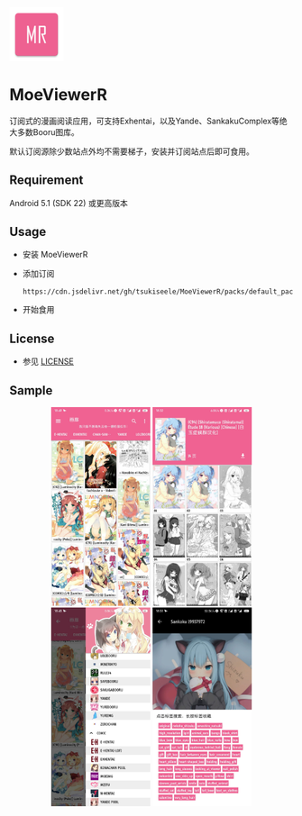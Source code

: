 <img src="./sample/ic_launcher-web.png" width="19%" alt="MoeViewerR Icon"/>

# MoeViewerR

订阅式的漫画阅读应用，可支持Exhentai，以及Yande、SankakuComplex等绝大多数Booru图库。

默认订阅源除少数站点外均不需要梯子，安装并订阅站点后即可食用。

## Requirement
Android 5.1 (SDK 22) 或更高版本

## Usage
- 安装 MoeViewerR

- 添加订阅  
  ```
  https://cdn.jsdelivr.net/gh/tsukiseele/MoeViewerR/packs/default_package.zip 
  ```
    
- 开始食用

## License
- 参见 [LICENSE](./LICENSE)

## Sample
<div align="center">
  <img src="./sample/sample_1.jpg" alt="sample 1" width="35%"/>
  <img src="./sample/sample_2.jpg" alt="sample 2" width="35%"/>
  <img src="./sample/sample_3.jpg" alt="sample 3" width="35%"/>
  <img src="./sample/sample_4.jpg" alt="sample 4" width="35%"/>
</div>
